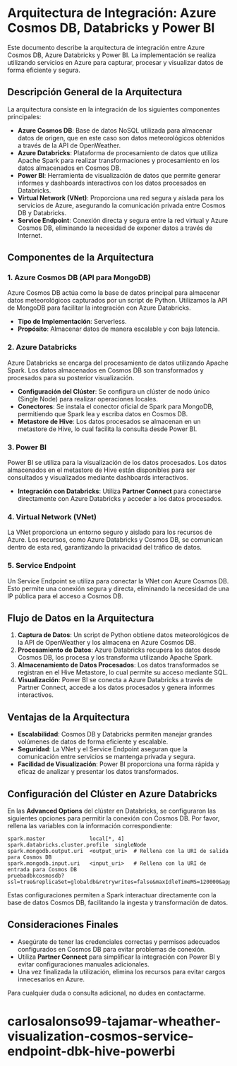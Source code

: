 # Arquitectura de Integración: Azure Cosmos DB, Databricks y Power BI

Este documento describe la arquitectura de integración entre Azure Cosmos DB, Azure Databricks y Power BI. La implementación se realiza utilizando servicios en Azure para capturar, procesar y visualizar datos de forma eficiente y segura.

## Descripción General de la Arquitectura

La arquitectura consiste en la integración de los siguientes componentes principales:

- **Azure Cosmos DB**: Base de datos NoSQL utilizada para almacenar datos de origen, que en este caso son datos meteorológicos obtenidos a través de la API de OpenWeather.
- **Azure Databricks**: Plataforma de procesamiento de datos que utiliza Apache Spark para realizar transformaciones y procesamiento en los datos almacenados en Cosmos DB.
- **Power BI**: Herramienta de visualización de datos que permite generar informes y dashboards interactivos con los datos procesados en Databricks.
- **Virtual Network (VNet)**: Proporciona una red segura y aislada para los servicios de Azure, asegurando la comunicación privada entre Cosmos DB y Databricks.
- **Service Endpoint**: Conexión directa y segura entre la red virtual y Azure Cosmos DB, eliminando la necesidad de exponer datos a través de Internet.

## Componentes de la Arquitectura

### 1. Azure Cosmos DB (API para MongoDB)
Azure Cosmos DB actúa como la base de datos principal para almacenar datos meteorológicos capturados por un script de Python. Utilizamos la API de MongoDB para facilitar la integración con Azure Databricks.

- **Tipo de Implementación**: Serverless.
- **Propósito**: Almacenar datos de manera escalable y con baja latencia.

### 2. Azure Databricks
Azure Databricks se encarga del procesamiento de datos utilizando Apache Spark. Los datos almacenados en Cosmos DB son transformados y procesados para su posterior visualización.

- **Configuración del Clúster**: Se configura un clúster de nodo único (Single Node) para realizar operaciones locales.
- **Conectores**: Se instala el conector oficial de Spark para MongoDB, permitiendo que Spark lea y escriba datos en Cosmos DB.
- **Metastore de Hive**: Los datos procesados se almacenan en un metastore de Hive, lo cual facilita la consulta desde Power BI.

### 3. Power BI
Power BI se utiliza para la visualización de los datos procesados. Los datos almacenados en el metastore de Hive están disponibles para ser consultados y visualizados mediante dashboards interactivos.

- **Integración con Databricks**: Utiliza **Partner Connect** para conectarse directamente con Azure Databricks y acceder a los datos procesados.

### 4. Virtual Network (VNet)
La VNet proporciona un entorno seguro y aislado para los recursos de Azure. Los recursos, como Azure Databricks y Cosmos DB, se comunican dentro de esta red, garantizando la privacidad del tráfico de datos.

### 5. Service Endpoint
Un Service Endpoint se utiliza para conectar la VNet con Azure Cosmos DB. Esto permite una conexión segura y directa, eliminando la necesidad de una IP pública para el acceso a Cosmos DB.

## Flujo de Datos en la Arquitectura
1. **Captura de Datos**: Un script de Python obtiene datos meteorológicos de la API de OpenWeather y los almacena en Azure Cosmos DB.
2. **Procesamiento de Datos**: Azure Databricks recupera los datos desde Cosmos DB, los procesa y los transforma utilizando Apache Spark.
3. **Almacenamiento de Datos Procesados**: Los datos transformados se registran en el Hive Metastore, lo cual permite su acceso mediante SQL.
4. **Visualización**: Power BI se conecta a Azure Databricks a través de Partner Connect, accede a los datos procesados y genera informes interactivos.

## Ventajas de la Arquitectura
- **Escalabilidad**: Cosmos DB y Databricks permiten manejar grandes volúmenes de datos de forma eficiente y escalable.
- **Seguridad**: La VNet y el Service Endpoint aseguran que la comunicación entre servicios se mantenga privada y segura.
- **Facilidad de Visualización**: Power BI proporciona una forma rápida y eficaz de analizar y presentar los datos transformados.

## Configuración del Clúster en Azure Databricks
En las **Advanced Options** del clúster en Databricks, se configuraron las siguientes opciones para permitir la conexión con Cosmos DB. Por favor, rellena las variables con la información correspondiente:

```plaintext
spark.master              local[*, 4]
spark.databricks.cluster.profile  singleNode
spark.mongodb.output.uri  <output_uri>  # Rellena con la URI de salida para Cosmos DB
spark.mongodb.input.uri   <input_uri>   # Rellena con la URI de entrada para Cosmos DB
pruebadbkcosmosdb?ssl=true&replicaSet=globaldb&retrywrites=false&maxIdleTimeMS=120000&appName=@cosmosaccountcarlos@
```

Estas configuraciones permiten a Spark interactuar directamente con la base de datos Cosmos DB, facilitando la ingesta y transformación de datos.

## Consideraciones Finales
- Asegúrate de tener las credenciales correctas y permisos adecuados configurados en Cosmos DB para evitar problemas de conexión.
- Utiliza **Partner Connect** para simplificar la integración con Power BI y evitar configuraciones manuales adicionales.
- Una vez finalizada la utilización, elimina los recursos para evitar cargos innecesarios en Azure.

Para cualquier duda o consulta adicional, no dudes en contactarme.

# carlosalonso99-tajamar-wheather-visualization-cosmos-service-endpoint-dbk-hive-powerbi
